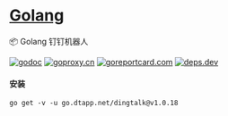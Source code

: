 <h1>
<a href="https://www.dtapp.net/">Golang</a>
</h1>

📦 Golang 钉钉机器人

[comment]: <> (go)
[![godoc](https://pkg.go.dev/badge/go.dtapp.net/dingtalk?status.svg)](https://pkg.go.dev/go.dtapp.net/dingtalk)
[![goproxy.cn](https://goproxy.cn/stats/go.dtapp.net/dingtalk/badges/download-count.svg)](https://goproxy.cn/stats/go.dtapp.net/dingtalk)
[![goreportcard.com](https://goreportcard.com/badge/go.dtapp.net/dingtalk)](https://goreportcard.com/report/go.dtapp.net/dingtalk)
[![deps.dev](https://img.shields.io/badge/deps-go-red.svg)](https://deps.dev/go/go.dtapp.net%2Fdingtalk)

#### 安装

```shell
go get -v -u go.dtapp.net/dingtalk@v1.0.18
```
